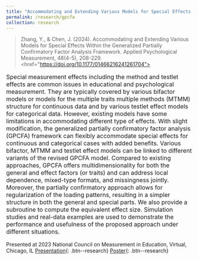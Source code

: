 ```yaml
---
title: "Accommodating and Extending Various Models for Special Effects Within the Generalized Partially Confirmatory Factor Analysis Framework"
permalink: /research/gpcfa
collection: research
---
```


<style>
.thumbnailnrc {
    background-color: black;
    height: 275px;
    display: inline-block; 
    background-size: cover; 
    background-position: center center;
    background-repeat: no-repeat;
}
</style>

> Zhang, Y., & Chen, J. (2024). Accommodating and Extending Various Models for Special Effects Within the Generalized Partially Confirmatory Factor Analysis Framework. Applied Psychological Measurement, 48(4-5), 208-229. <href="https://doi.org/10.1177/01466216241261704">

<p style="font-size: 12pt; width: 100%; text-align: left;">Special measurement effects including the method and testlet effects are common issues in educational and psychological measurement. They are typically covered by various bifactor models or models for the multiple traits multiple methods (MTMM) structure for continuous data and by various testlet effect models for categorical data. However, existing models have some limitations in accommodating different type of effects. With slight modification, the generalized partially confirmatory factor analysis (GPCFA) framework can flexibly accommodate special effects for continuous and categorical cases with added benefits. Various bifactor, MTMM and testlet effect models can be linked to different variants of the revised GPCFA model. Compared to existing approaches, GPCFA offers multidimensionality for both the general and effect factors (or traits) and can address local dependence, mixed-type formats, and missingness jointly. Moreover, the partially confirmatory approach allows for regularization of the loading patterns, resulting in a simpler structure in both the general and special parts. We also provide a subroutine to compute the equivalent effect size. Simulation studies and real-data examples are used to demonstrate the performance and usefulness of the proposed approach under different situations.</p> 

Presented at 2023 National Council on Measurement in Education, Virtual, Chicago, IL
[Presentation](/files/html/posts/NCME_SE_pre.html){: .btn--research} 
[Poster](/files/pdf/research/NCME2023poster.pdf){: .btn--research}


